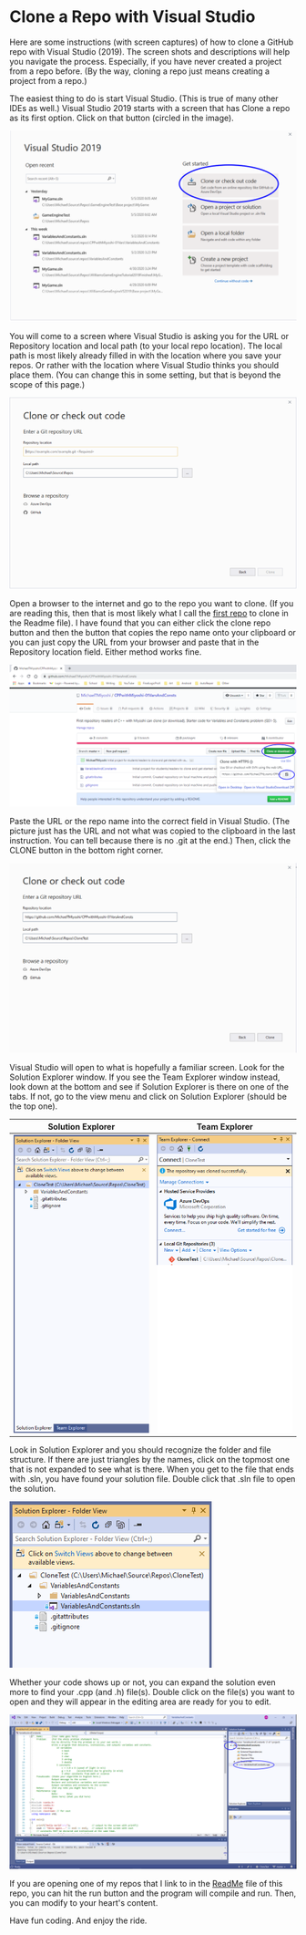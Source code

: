 # Clone a Repo with Visual Studio

Here are some instructions (with screen captures) of how to clone a GitHub repo with Visual Studio (2019).  The screen shots and descriptions will help you navigate the process.  Especially, if you have never created a project from a repo before.  (By the way, cloning a repo just means creating a project from a repo.)

The easiest thing to do is start Visual Studio.  (This is true of many other IDEs as well.)  Visual Studio 2019 starts with a screen that has Clone a repo as its first option.  Click on that button (circled in the image).

![Visual Studio 2019 opening screen](https://github.com/MichaelTMiyoshi/CPPwithMiyoshi/blob/master/images/01CPPVSClone.png)

You will come to a screen where Visual Studio is asking you for the URL or Repository location and local path (to your local repo location).  The local path is most likely already filled in with the location where you save your repos.  Or rather with the location where Visual Studio thinks you should place them.  (You can change this in some setting, but that is beyond the scope of this page.)

![Visual Studio 2019 Clone screen without URL](https://github.com/MichaelTMiyoshi/CPPwithMiyoshi/blob/master/images/02CPPCloneFieldsEmpty.png)

Open a browser to the internet and go to the repo you want to clone.  (If you are reading this, then that is most likely what I call the <a href="https://github.com/MichaelTMiyoshi/CPPwithMiyoshi-01VarsAndConsts" target="_blank">first repo</a> to clone in the Readme file).  I have found that you can either click the clone repo button and then the button that copies the repo name onto your clipboard or you can just copy the URL from your browser and paste that in the Repository location field.  Either method works fine.

![GitHub repo page](https://github.com/MichaelTMiyoshi/CPPwithMiyoshi/blob/master/images/03CPPGitHubClone.png)

Paste the URL or the repo name into the correct field in Visual Studio.  (The picture just has the URL and not what was copied to the clipboard in the last instruction.  You can tell because there is no .git at the end.)  Then, click the CLONE button in the bottom right corner.

![Visual Studio 2019 Clone screen with URL (and local repo location)](https://github.com/MichaelTMiyoshi/CPPwithMiyoshi/blob/master/images/04CPPVSCloneWithURL.png)

Visual Studio will open to what is hopefully a familiar screen.  Look for the Solution Explorer window.  If you see the Team Explorer window instead, look down at the bottom and see if Solution Explorer is there on one of the tabs.  If not, go to the view menu and click on Solution Explorer (should be the top one).

Solution Explorer | Team Explorer
----------------- | -------------
![Visual Studio Solution Explorer](https://github.com/MichaelTMiyoshi/CPPwithMiyoshi/blob/master/images/05CPPVSSolutionExplorer.png) | ![Visual Studio Team Explorer](https://github.com/MichaelTMiyoshi/CPPwithMiyoshi/blob/master/images/06CPPVSTeamExplorer-long.png)

Look in Solution Explorer and you should recognize the folder and file structure.  If there are just triangles by the names, click on the topmost one that is not expanded to see what is there.  When you get to the file that ends with .sln, you have found your solution file.  Double click that .sln file to open the solution.

![Visual Studio .sln file](https://github.com/MichaelTMiyoshi/CPPwithMiyoshi/blob/master/images/07CPPVSsln.png)

Whether your code shows up or not, you can expand the solution even more to find your .cpp (and .h) file(s).  Double click on the file(s) you want to open and they will appear in the editing area are ready for you to edit.

![Visual Studio .cpp file(s)](https://github.com/MichaelTMiyoshi/CPPwithMiyoshi/blob/master/images/08CPPVScpp.png)

If you are opening one of my repos that I link to in the [ReadMe](https://github.com/MichaelTMiyoshi/CPPwithMiyoshi/blob/master/README.md) file of this repo, you can hit the run button and the program will compile and run.  Then, you can modify to your heart's content.

Have fun coding.  And enjoy the ride.
